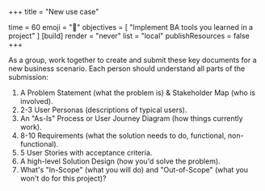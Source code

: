 
+++
title = "New use case"

time = 60
emoji = "🤖"
objectives = [
    "Implement BA tools you learned in a project"
]
[build]
  render = "never"
  list = "local"
  publishResources = false
+++

As a group, work together to create and submit these key documents for a new business scenario. Each person should understand all parts of the submission:

1. A Problem Statement (what the problem is) & Stakeholder Map (who is involved).
2. 2-3 User Personas (descriptions of typical users).
3. An "As-Is" Process or User Journey Diagram (how things currently work).
4. 8-10 Requirements (what the solution needs to do, functional, non-functional).
5. 5 User Stories with acceptance criteria.
6. A high-level Solution Design (how you'd solve the problem).
7. What's "In-Scope" (what you will do) and "Out-of-Scope" (what you won't do for this project)?
